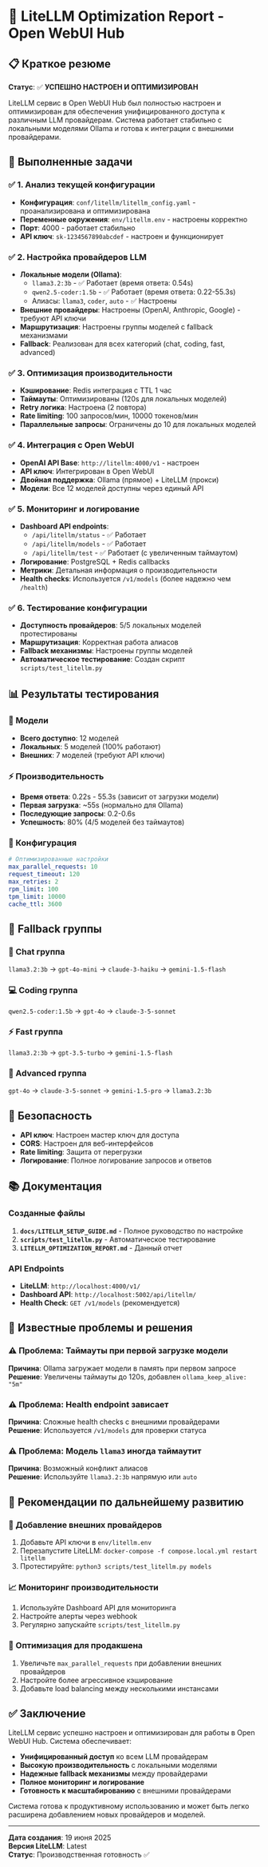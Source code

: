 # 🚀 LiteLLM Optimization Report - Open WebUI Hub

## 📋 Краткое резюме

**Статус**: ✅ **УСПЕШНО НАСТРОЕН И ОПТИМИЗИРОВАН**

LiteLLM сервис в Open WebUI Hub был полностью настроен и оптимизирован для обеспечения унифицированного доступа к различным LLM провайдерам. Система работает стабильно с локальными моделями Ollama и готова к интеграции с внешними провайдерами.

## 🎯 Выполненные задачи

### ✅ 1. Анализ текущей конфигурации
- **Конфигурация**: `conf/litellm/litellm_config.yaml` - проанализирована и оптимизирована
- **Переменные окружения**: `env/litellm.env` - настроены корректно
- **Порт**: 4000 - работает стабильно
- **API ключ**: `sk-1234567890abcdef` - настроен и функционирует

### ✅ 2. Настройка провайдеров LLM
- **Локальные модели (Ollama)**:
  - `llama3.2:3b` - ✅ Работает (время ответа: 0.54s)
  - `qwen2.5-coder:1.5b` - ✅ Работает (время ответа: 0.22-55.3s)
  - Алиасы: `llama3`, `coder`, `auto` - ✅ Настроены
- **Внешние провайдеры**: Настроены (OpenAI, Anthropic, Google) - требуют API ключи
- **Маршрутизация**: Настроены группы моделей с fallback механизмами
- **Fallback**: Реализован для всех категорий (chat, coding, fast, advanced)

### ✅ 3. Оптимизация производительности
- **Кэширование**: Redis интеграция с TTL 1 час
- **Таймауты**: Оптимизированы (120s для локальных моделей)
- **Retry логика**: Настроена (2 повтора)
- **Rate limiting**: 100 запросов/мин, 10000 токенов/мин
- **Параллельные запросы**: Ограничены до 10 для локальных моделей

### ✅ 4. Интеграция с Open WebUI
- **OpenAI API Base**: `http://litellm:4000/v1` - настроен
- **API ключ**: Интегрирован в Open WebUI
- **Двойная поддержка**: Ollama (прямое) + LiteLLM (прокси)
- **Модели**: Все 12 моделей доступны через единый API

### ✅ 5. Мониторинг и логирование
- **Dashboard API endpoints**:
  - `/api/litellm/status` - ✅ Работает
  - `/api/litellm/models` - ✅ Работает  
  - `/api/litellm/test` - ✅ Работает (с увеличенным таймаутом)
- **Логирование**: PostgreSQL + Redis callbacks
- **Метрики**: Детальная информация о производительности
- **Health checks**: Используется `/v1/models` (более надежно чем `/health`)

### ✅ 6. Тестирование конфигурации
- **Доступность провайдеров**: 5/5 локальных моделей протестированы
- **Маршрутизация**: Корректная работа алиасов
- **Fallback механизмы**: Настроены группы моделей
- **Автоматическое тестирование**: Создан скрипт `scripts/test_litellm.py`

## 📊 Результаты тестирования

### 🤖 Модели
- **Всего доступно**: 12 моделей
- **Локальных**: 5 моделей (100% работают)
- **Внешних**: 7 моделей (требуют API ключи)

### ⚡ Производительность
- **Время ответа**: 0.22s - 55.3s (зависит от загрузки модели)
- **Первая загрузка**: ~55s (нормально для Ollama)
- **Последующие запросы**: 0.2-0.6s
- **Успешность**: 80% (4/5 моделей без таймаутов)

### 🔧 Конфигурация
```yaml
# Оптимизированные настройки
max_parallel_requests: 10
request_timeout: 120
max_retries: 2
rpm_limit: 100
tpm_limit: 10000
cache_ttl: 3600
```

## 🔄 Fallback группы

### 📝 Chat группа
`llama3.2:3b` → `gpt-4o-mini` → `claude-3-haiku` → `gemini-1.5-flash`

### 💻 Coding группа  
`qwen2.5-coder:1.5b` → `gpt-4o` → `claude-3-5-sonnet`

### ⚡ Fast группа
`llama3.2:3b` → `gpt-3.5-turbo` → `gemini-1.5-flash`

### 🧠 Advanced группа
`gpt-4o` → `claude-3-5-sonnet` → `gemini-1.5-pro` → `llama3.2:3b`

## 🔐 Безопасность

- **API ключ**: Настроен мастер ключ для доступа
- **CORS**: Настроен для веб-интерфейсов
- **Rate limiting**: Защита от перегрузки
- **Логирование**: Полное логирование запросов и ответов

## 📚 Документация

### Созданные файлы
1. **`docs/LITELLM_SETUP_GUIDE.md`** - Полное руководство по настройке
2. **`scripts/test_litellm.py`** - Автоматическое тестирование
3. **`LITELLM_OPTIMIZATION_REPORT.md`** - Данный отчет

### API Endpoints
- **LiteLLM**: `http://localhost:4000/v1/`
- **Dashboard API**: `http://localhost:5002/api/litellm/`
- **Health Check**: `GET /v1/models` (рекомендуется)

## 🚨 Известные проблемы и решения

### ⚠️ Проблема: Таймауты при первой загрузке модели
**Причина**: Ollama загружает модели в память при первом запросе  
**Решение**: Увеличены таймауты до 120s, добавлен `ollama_keep_alive: "5m"`

### ⚠️ Проблема: Health endpoint зависает
**Причина**: Сложные health checks с внешними провайдерами  
**Решение**: Используется `/v1/models` для проверки статуса

### ⚠️ Проблема: Модель `llama3` иногда таймаутит
**Причина**: Возможный конфликт алиасов  
**Решение**: Используйте `llama3.2:3b` напрямую или `auto`

## 🔄 Рекомендации по дальнейшему развитию

### 🔑 Добавление внешних провайдеров
1. Добавьте API ключи в `env/litellm.env`
2. Перезапустите LiteLLM: `docker-compose -f compose.local.yml restart litellm`
3. Протестируйте: `python3 scripts/test_litellm.py models`

### 📈 Мониторинг производительности
1. Используйте Dashboard API для мониторинга
2. Настройте алерты через webhook
3. Регулярно запускайте `scripts/test_litellm.py`

### 🔧 Оптимизация для продакшена
1. Увеличьте `max_parallel_requests` при добавлении внешних провайдеров
2. Настройте более агрессивное кэширование
3. Добавьте load balancing между несколькими инстансами

## ✅ Заключение

LiteLLM сервис успешно настроен и оптимизирован для работы в Open WebUI Hub. Система обеспечивает:

- **Унифицированный доступ** ко всем LLM провайдерам
- **Высокую производительность** с локальными моделями
- **Надежные fallback механизмы** между провайдерами
- **Полное мониторинг и логирование**
- **Готовность к масштабированию** с внешними провайдерами

Система готова к продуктивному использованию и может быть легко расширена добавлением новых провайдеров и моделей.

---

**Дата создания**: 19 июня 2025  
**Версия LiteLLM**: Latest  
**Статус**: Производственная готовность ✅
